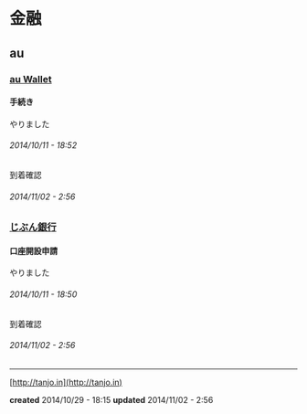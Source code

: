 # 金融

## au

### [au Wallet](http://www.au.kddi.com/au-id/au-wallet/)

#### 手続き

やりました

###### *2014/10/11 - 18:52*

到着確認

###### *2014/11/02 - 2:56*

### [じぶん銀行](http://www.jibunbank.co.jp/account/)

#### 口座開設申請

やりました

###### *2014/10/11 - 18:50*

到着確認

###### *2014/11/02 - 2:56*

---

[http://tanjo.in](http://tanjo.in)

**created** 2014/10/29 - 18:15
**updated** 2014/11/02 - 2:56
